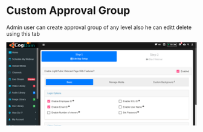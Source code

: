 # Custom Approval Group

Admin user can create approval group of any level also he can editt delete using this tab

![](../../.gitbook/assets/image%20%28285%29.png)

